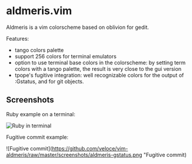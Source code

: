 aldmeris.vim
============

Aldmeris is a vim colorscheme based on oblivion for gedit.

Features:

* tango colors palette
* support 256 colors for terminal emulators
* option to use terminal base colors in the colorscheme: by setting term colors with a tango palette, the result is very close to the gui version
* tpope's fugitive integration: well recognizable colors for the output of :Gstatus, and for git objects.

## Screenshots

Ruby example on a terminal:

![Ruby in terminal](https://github.com/veloce/vim-aldmeris/raw/master/screenshots/aldmeris-small.png "Ruby in terminal")

Fugitive commit example:

![Fugitive commit](https://github.com/veloce/vim-aldmeris/raw/master/screenshots/aldmeris-gstatus.png "Fugitive commit)

